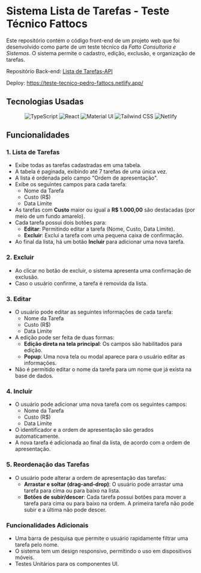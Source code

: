 # Sistema Lista de Tarefas - Teste Técnico Fattocs

Este repositório contém o código front-end de um projeto web que foi desenvolvido como parte de um teste técnico da *Fatto Consultoria e Sistemas*. O sistema permite o cadastro, edição, exclusão, e organização de tarefas.

Repositório Back-end: [Lista de Tarefas-API](https://github.com/Pedroo722/Lista_de_Tarefas-API)

Deploy: https://teste-tecnico-pedro-fattocs.netlify.app/


## Tecnologias Usadas


<div align="center">

![TypeScript](https://img.shields.io/badge/TypeScript-%23323330?style=for-the-badge&logo=typescript&logoColor=%233178C6)
![React](https://img.shields.io/badge/react-%2320232a?style=for-the-badge&logo=react&logoColor=%2361DAFB)
![Material UI](https://img.shields.io/badge/Material_UI-%23007FFF?style=for-the-badge&logo=material-ui&logoColor=white)
![Tailwind CSS](https://img.shields.io/badge/Tailwind%20CSS-%2338B2AC?style=for-the-badge&logo=tailwind-css&logoColor=white)
![Netlify](https://img.shields.io/badge/Netlify-%23000000?style=for-the-badge&logo=netlify&logoColor=white)

</div>


## Funcionalidades
### 1. **Lista de Tarefas**
- Exibe todas as tarefas cadastradas em uma tabela.
- A tabela é paginada, exibindo até 7 tarefas de uma única vez.
- A lista é ordenada pelo campo "Ordem de apresentação".
- Exibe os seguintes campos para cada tarefa:
  - Nome da Tarefa
  - Custo (R$)
  - Data Limite
- As tarefas com **Custo** maior ou igual a **R$ 1.000,00** são destacadas (por meio de um fundo amarelo).
- Cada tarefa possui dois botões para:
  - **Editar**: Permitindo editar a tarefa (Nome, Custo, Data Limite).
  - **Excluir**: Exclui a tarefa com uma pequena caixa de confirmação.
- Ao final da lista, há um botão **Incluir** para adicionar uma nova tarefa.

### 2. **Excluir**
- Ao clicar no botão de excluir, o sistema apresenta uma confirmação de exclusão.
- Caso o usuário confirme, a tarefa é removida da lista.

### 3. **Editar**
- O usuário pode editar as seguintes informações de cada tarefa:
  - Nome da Tarefa
  - Custo (R$)
  - Data Limite
- A edição pode ser feita de duas formas:
  - **Edição direta na tela principal**: Os campos são habilitados para edição.
  - **Popup**: Uma nova tela ou modal aparece para o usuário editar as informações.
- Não é permitido editar o nome da tarefa para um nome que já exista na base de dados.

### 4. **Incluir**
- O usuário pode adicionar uma nova tarefa com os seguintes campos:
  - Nome da Tarefa
  - Custo (R$)
  - Data Limite
- O identificador e a ordem de apresentação são gerados automaticamente.
- A nova tarefa é adicionada ao final da lista, de acordo com a ordem de apresentação.

### 5. **Reordenação das Tarefas**
- O usuário pode alterar a ordem de apresentação das tarefas:
  - **Arrastar e soltar (drag-and-drop)**: O usuário pode arrastar uma tarefa para cima ou para baixo na lista.
  - **Botões de subir/descer**: Cada tarefa possui botões para mover a tarefa para cima ou para baixo na ordem. A primeira tarefa não pode subir e a última não pode descer.

### Funcionalidades Adicionais
- Uma barra de pesquisa que permite o usuário rapidamente filtrar uma tarefa pelo nome.
- O sistema tem um design responsivo, permitindo o uso em dispositivos móveis.
- Testes Unitários para os componentes UI.
